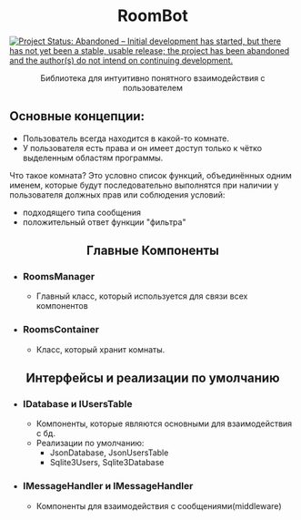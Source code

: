 <h1 align="center"> RoomBot </h1>
<a href="https://www.repostatus.org/#abandoned"><img src="https://www.repostatus.org/badges/latest/abandoned.svg" alt="Project Status: Abandoned – Initial development has started, but there has not yet been a stable, usable release; the project has been abandoned and the author(s) do not intend on continuing development." /></a>
<p align="center">Библиотека для интуитивно понятного взаимодействия с пользователем</p>

## Основные концепции:
* Пользователь всегда находится в какой-то комнате.
* У пользователя есть права и он имеет доступ только к чётко выделенным областям программы.

Что такое комната?
Это условно список функций, объединённых одним именем, которые будут последовательно выполнятся при наличии у пользователя должных прав или соблюдения условий:

* подходящего типа сообщения
* положительный ответ функции "фильтра"

<h2 align="center"> Главные Компоненты </h2>

- ### RoomsManager
	- Главный класс, который используется для связи всех компонентов
- ### RoomsContainer
	- Класс, который хранит комнаты.

<h2 align="center">Интерфейсы и реализации по умолчанию</h2>

- ### IDatabase и IUsersTable
	- Компоненты, которые являются основными для взаимодействия с бд.
 	- Реализации по умолчанию:
 		- JsonDatabase, JsonUsersTable
		- Sqlite3Users, Sqlite3Database
- ### IMessageHandler и IMessageHandler
  * Компоненты для взаимодействия с сообщениями(middleware)
